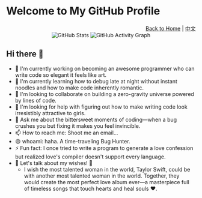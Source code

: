 <!-- English version -->
# Welcome to My GitHub Profile

<div align="right">
  <a href="README.md">Back to Home</a> | <a href="README.zh.md">中文</a>
</div>

<div align="center">
  <img src="https://github-readme-stats.vercel.app/api?username=BEstaff&show_icons=true&theme=radical" alt="GitHub Stats" />
  
  <!-- GitHub Activity Graph -->
  <img src="https://github-readme-activity-graph.vercel.app/graph?username=BEstaff&theme=radical" alt="GitHub Activity Graph" />
</div>

## Hi there 👋

- 🔭 I'm currently working on becoming an awesome programmer who can write code so elegant it feels like art.  
- 🌱 I'm currently learning how to debug late at night without instant noodles and how to make code inherently romantic.  
- 👯 I'm looking to collaborate on building a zero-gravity universe powered by lines of code.  
- 🤔 I'm looking for help with figuring out how to make writing code look irresistibly attractive to girls.  
- 💬 Ask me about the bittersweet moments of coding—when a bug crushes you but fixing it makes you feel invincible.  
- 📫 How to reach me: Shoot me an email...  
- 😄 whoami: haha. A time-traveling Bug Hunter.  
- ⚡ Fun fact: I once tried to write a program to generate a love confession but realized love's compiler doesn't support every language.
- 🌟 Let's talk about my wishes! 🌟
  - I wish the most talented woman in the world, Taylor Swift, could be with another most talented woman in the world. Together, they would create the most perfect love album ever—a masterpiece full of timeless songs that touch hearts and heal souls ❤️. 